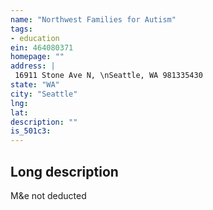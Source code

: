 ```yaml
---
name: "Northwest Families for Autism"
tags:
- education
ein: 464080371
homepage: ""
address: |
 16911 Stone Ave N, \nSeattle, WA 981335430
state: "WA"
city: "Seattle"
lng: 
lat: 
description: ""
is_501c3: 
---
```


## Long description

M&e not deducted
